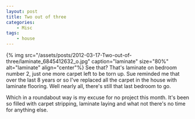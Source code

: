 ```yaml
---
layout: post
title: Two out of three
categories:
    - Misc
tags:
    - house
---
```


{% img src="/assets/posts/2012-03-17-Two-out-of-three/laminate_6845412632_o.jpg" caption="laminate" size="80%" alt="laminate" align="center"%}
See that? That's laminate on bedroom number 2, just one more carpet left to be torn up. Sue reminded me that over the last 8 years or so I've replaced all the carpet in the house with laminate flooring. Well nearly all, there's still that last bedroom to go.


Which in a roundabout way is my excuse for no project this month. It's been so filled with carpet stripping, laminate laying and what not there's no time for anything else.

